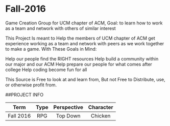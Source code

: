 # Fall-2016
Game Creation Group for UCM chapter of ACM, Goal: to learn how to work as a team and network with others of similar interest

This Project Is meant to Help the members of UCM chapter of ACM get experience working as a team and network with peers as we work together to make a game. With These Goals in Mind:

Help our people find the RIGHT resources
Help build a community within our major and our ACM
Help prepare our people for what comes after college
Help coding become fun for all

This Source is Free to look at and learn from, But not Free to Distribute, use, or otherwise profit from.

##PROJECT INFO

| **Term**  |  **Type** |  **Perspective** |  **Character** |
|:-------:  |:--------: |:-------:         |:--------: |
| Fall 2016 |   RPG     | Top Down         |    Chicken      |
